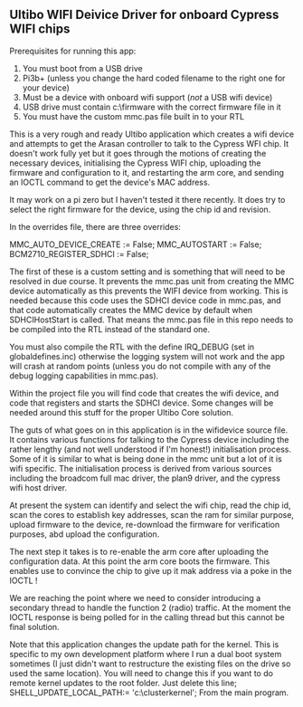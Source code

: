 Ultibo WIFI Deivice Driver for onboard Cypress WIFI chips
----------------------------------------------------------

Prerequisites for running this app:
1. You must boot from a USB drive
2. Pi3b+  (unless you change the hard coded filename to the right one for your device)
3. Must be a device with onboard wifi support (*not* a USB wifi device)
4. USB drive must contain c:\firmware with the correct firmware file in it
4. You must have the custom mmc.pas file built in to your RTL

This is a very rough and ready Ultibo application which creates a wifi device and attempts
to get the Arasan controller to talk to the Cypress WFI chip.
It doesn't work fully yet but it goes through the motions of creating the necessary devices,
initialising the Cypress WIFI chip, uploading the firmware and configuration to it, and
restarting the arm core, and sending an IOCTL command to get the device's MAC address.

It may work on a pi zero but I haven't tested it there recently. It does try to select
the right firmware for the device, using the chip id and revision.

In the overrides file, there are three overrides:

MMC_AUTO_DEVICE_CREATE := False;
MMC_AUTOSTART := False;
BCM2710_REGISTER_SDHCI := False;

The first of these is a custom setting and is something that will need to be resolved
in due course. It prevents the mmc.pas unit from creating the MMC device automatically
as this prevents the WIFI device from working. This is needed because this code
uses the SDHCI device code in mmc.pas, and that code automatically creates the MMC
device by default when SDHCIHostStart is called.
That means the mmc.pas file in this repo needs to be compiled into the RTL instead
of the standard one.

You must also compile the RTL with the define IRQ_DEBUG (set in globaldefines.inc)
otherwise the logging system will not work and the app will crash at random points
(unless you do not compile with any of the debug logging capabilities in mmc.pas).

Within the project file you will find code that creates the wifi device, and code that
registers and starts the SDHCI device. Some changes will be needed around this
stuff for the proper Ultibo Core solution.

The guts of what goes on in this application is in the wifidevice source file.
It contains various functions for talking to the Cypress device including the
rather lengthy (and not well understood if I'm honest!) initialisation process.
Some of it is similar to what is being done in the mmc unit but a lot of it is
wifi specific. The initialisation process is derived from various sources including
the broadcom full mac driver, the plan9 driver, and the cypress wifi host driver.

At present the system can identify and select the wifi chip, read the chip id,
scan the cores to establish key addresses, scan the ram for similar purpose,
upload firmware to the device, re-download the firmware for verification
purposes, abd upload the configuration.

The next step it takes is to re-enable the arm core after uploading the
configuration data. At this point the arm core boots the firmware. This enables
use to convince the chip to give up it mak address via a poke in the IOCTL !

We are reaching the point where we need to consider introducing a secondary
thread to handle the function 2 (radio) traffic. At the moment the IOCTL response
is being polled for in the calling thread but this cannot be final solution.


Note that this application changes the update path for the kernel. This is
specific to my own development platform where I run a dual boot system sometimes
(I just didn't want to restructure the existing files on the drive so used the same
location).
You will need to change this if you want to do remote kernel updates to the root folder.
Just delete this line;
SHELL_UPDATE_LOCAL_PATH:= 'c:\clusterkernel\';
From the main program.

